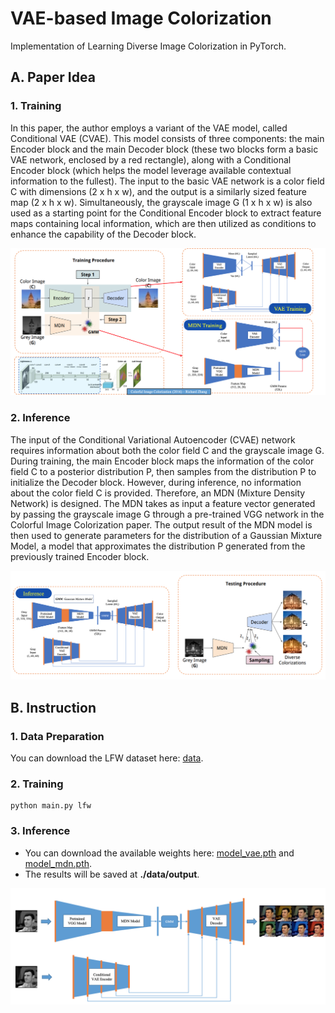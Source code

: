 # VAE-based Image Colorization
Implementation of Learning Diverse Image Colorization in PyTorch.

## A. Paper Idea
### 1. Training
In this paper, the author employs a variant of the VAE model, called Conditional VAE (CVAE). This model consists of three components: the main Encoder block and the main Decoder block (these two blocks form a basic VAE network, enclosed by a red rectangle), along with a Conditional Encoder block (which helps the model leverage available contextual information to the fullest). The input to the basic VAE network is a color field C with dimensions (2 x h x w), and the output is a similarly sized feature map (2 x h x w). Simultaneously, the grayscale image G (1 x h x w) is also used as a starting point for the Conditional Encoder block to extract feature maps containing local information, which are then utilized as conditions to enhance the capability of the Decoder block.

<img src="./images/training.png">

### 2. Inference
The input of the Conditional Variational Autoencoder (CVAE) network requires information about both the color field C and the grayscale image G. During training, the main Encoder block maps the information of the color field C to a posterior distribution P, then samples from the distribution P to initialize the Decoder block. However, during inference, no information about the color field C is provided. Therefore, an MDN (Mixture Density Network) is designed. The MDN takes as input a feature vector generated by passing the grayscale image G through a pre-trained VGG network in the Colorful Image Colorization paper. The output result of the MDN model is then used to generate parameters for the distribution of a Gaussian Mixture Model, a model that approximates the distribution P generated from the previously trained Encoder block.

<img src="./images/inference.png">

## B. Instruction
### 1. Data Preparation
You can download the LFW dataset here: [data](https://drive.google.com/file/d/187x5YSXYibG4QwC5m_Hx8cNzPGVTXv6G/view?usp=sharing).

### 2. Training
```
python main.py lfw
```
### 3. Inference
- You can download the available weights here: [model_vae.pth](https://drive.google.com/file/d/1wdyK198lXwwZO4NIB7DzJmA5arwUVWDU/view?usp=drive_link) and [model_mdn.pth](https://drive.google.com/file/d/1AhilMrR_C04v7_sysuf5ffEVsQllo2W6/view?usp=drive_link).
- The results will be saved at **./data/output**.

<img src="./images/results.png">
